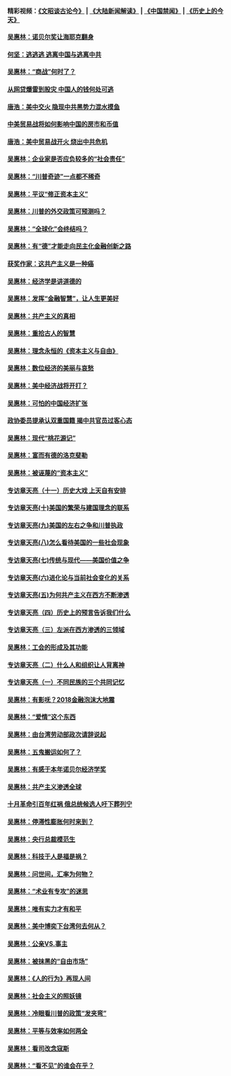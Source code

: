 #### 精彩视频：[《文昭谈古论今》](https://github.com/gfw-breaker/wenzhao/blob/master/README.md?t=12090331) | [《大陆新闻解读》](https://github.com/gfw-breaker/ntdtv-comedy/blob/master/README.md?t=12090331) | [《中国禁闻》](https://github.com/gfw-breaker/ntdtv-news/blob/master/README.md?t=12090331) | [《历史上的今天》](https://github.com/gfw-breaker/today-in-history/blob/master/README.md?t=12090331) 

#### [吴惠林：诺贝尔奖让海耶克翻身](../pages/nsc423/n10890049.md?t=12090331) 

#### [何坚：逃逃逃 逃离中国与逃离中共](../pages/nsc423/n10592891.md?t=12090331) 

#### [吴惠林：“商战”何时了？](../pages/nsc423/n10573558.md?t=12090331) 

#### [从网贷爆雷到股灾 中国人的钱何处可逃](../pages/nsc423/n10572800.md?t=12090331) 

#### [唐浩：美中交火 隐现中共黑势力混水摸鱼](../pages/nsc423/n10544040.md?t=12090331) 

#### [中美贸易战将如何影响中国的房市和币值](../pages/nsc423/n10543697.md?t=12090331) 

#### [唐浩：美中贸易战开火 烧出中共危机](../pages/nsc423/n10540126.md?t=12090331) 

#### [吴惠林：企业家是否应负较多的“社会责任”](../pages/nsc423/n10535022.md?t=12090331) 

#### [吴惠林：“川普奇迹”一点都不稀奇](../pages/nsc423/n10512808.md?t=12090331) 

#### [吴惠林：平议“修正资本主义”](../pages/nsc423/n10495724.md?t=12090331) 

#### [吴惠林：川普的外交政策可预测吗？](../pages/nsc423/n10462387.md?t=12090331) 

#### [吴惠林：“全球化”会终结吗？](../pages/nsc423/n10452838.md?t=12090331) 

#### [吴惠林：有“德”才能走向民主化金融创新之路](../pages/nsc423/n10432292.md?t=12090331) 

#### [获奖作家：这共产主义是一种癌](../pages/nsc423/n10431541.md?t=12090331) 

#### [吴惠林：经济学是讲道德的](../pages/nsc423/n10398014.md?t=12090331) 

#### [吴惠林：发挥“金融智慧”，让人生更美好](../pages/nsc423/n10375019.md?t=12090331) 

#### [吴惠林：共产主义的真相](../pages/nsc423/n10351394.md?t=12090331) 

#### [吴惠林：重拾古人的智慧](../pages/nsc423/n10337691.md?t=12090331) 

#### [吴惠林：理念永恒的《资本主义与自由》](../pages/nsc423/n10316274.md?t=12090331) 

#### [吴惠林：数位经济的美丽与哀愁](../pages/nsc423/n10292946.md?t=12090331) 

#### [吴惠林：美中经济战将开打？](../pages/nsc423/n10258825.md?t=12090331) 

#### [吴惠林：可怕的中国经济扩张](../pages/nsc423/n10219147.md?t=12090331) 

#### [政协委员提承认双重国籍 揭中共官员过客心态](../pages/nsc423/n10208809.md?t=12090331) 

#### [吴惠林：现代“桃花源记”](../pages/nsc423/n10185234.md?t=12090331) 

#### [吴惠林：富而有德的洛克斐勒](../pages/nsc423/n10142264.md?t=12090331) 

#### [吴惠林：被诬蔑的“资本主义”](../pages/nsc423/n10124816.md?t=12090331) 

#### [专访章天亮（十一）历史大戏 上天自有安排](../pages/nsc423/n10094905.md?t=12090331) 

#### [专访章天亮(十)美国的繁荣与建国理念的联系](../pages/nsc423/n10094899.md?t=12090331) 

#### [专访章天亮(九)美国的左右之争和川普执政](../pages/nsc423/n10094889.md?t=12090331) 

#### [专访章天亮(八)怎么看待美国的一些社会现象](../pages/nsc423/n10094857.md?t=12090331) 

#### [专访章天亮(七)传统与现代——美国价值之争](../pages/nsc423/n10093140.md?t=12090331) 

#### [专访章天亮(六)进化论与当前社会变化的关系](../pages/nsc423/n10092036.md?t=12090331) 

#### [专访章天亮(五)为何共产主义在西方不断渗透](../pages/nsc423/n10083620.md?t=12090331) 

#### [专访章天亮（四）历史上的预言告诉我们什么](../pages/nsc423/n10083606.md?t=12090331) 

#### [专访章天亮（三）左派在西方渗透的三领域](../pages/nsc423/n10081115.md?t=12090331) 

#### [吴惠林：工会的形成及其功能](../pages/nsc423/n10080633.md?t=12090331) 

#### [专访章天亮（二）什么人和组织让人背离神](../pages/nsc423/n10076637.md?t=12090331) 

#### [专访章天亮（一）不同民族的三个共同记忆](../pages/nsc423/n10074188.md?t=12090331) 

#### [吴惠林：有影呒？2018金融泡沫大地震](../pages/nsc423/n10040534.md?t=12090331) 

#### [吴惠林：“爱情”这个东西](../pages/nsc423/n10019423.md?t=12090331) 

#### [吴惠林：由台湾劳动部政次请辞说起](../pages/nsc423/n9979679.md?t=12090331) 

#### [吴惠林：五鬼搬运如何了？](../pages/nsc423/n9925338.md?t=12090331) 

#### [吴惠林：有感于本年诺贝尔经济学奖](../pages/nsc423/n9871883.md?t=12090331) 

#### [吴惠林：共产主义渗透全球](../pages/nsc423/n9812748.md?t=12090331) 

#### [十月革命引百年红祸 俄总统候选人吁下葬列宁](../pages/nsc423/n9810182.md?t=12090331) 

#### [吴惠林：停滞性膨胀何时来到？](../pages/nsc423/n9764136.md?t=12090331) 

#### [吴惠林：央行总裁模范生](../pages/nsc423/n9728134.md?t=12090331) 

#### [吴惠林：科技于人是福是祸？](../pages/nsc423/n9672982.md?t=12090331) 

#### [吴惠林：问世间，汇率为何物？](../pages/nsc423/n9621788.md?t=12090331) 

#### [吴惠林：“术业有专攻”的迷思](../pages/nsc423/n9580363.md?t=12090331) 

#### [吴惠林：唯有实力才有和平](../pages/nsc423/n9529599.md?t=12090331) 

#### [吴惠林：美中博奕下台湾何去何从？](../pages/nsc423/n9483598.md?t=12090331) 

#### [吴惠林：公亲VS.事主](../pages/nsc423/n9425637.md?t=12090331) 

#### [吴惠林：被抹黑的“自由市场”](../pages/nsc423/n9351545.md?t=12090331) 

#### [吴惠林：《人的行为》再现人间](../pages/nsc423/n9296339.md?t=12090331) 

#### [吴惠林：社会主义的照妖镜](../pages/nsc423/n9243460.md?t=12090331) 

#### [吴惠林：冷眼看川普的政策“发夹弯”](../pages/nsc423/n9120684.md?t=12090331) 

#### [吴惠林：平等与效率如何两全](../pages/nsc423/n9075430.md?t=12090331) 

#### [吴惠林：看司改念寇斯](../pages/nsc423/n9024915.md?t=12090331) 

#### [吴惠林：“看不见”的谁会在乎？](../pages/nsc423/n8977488.md?t=12090331) 

